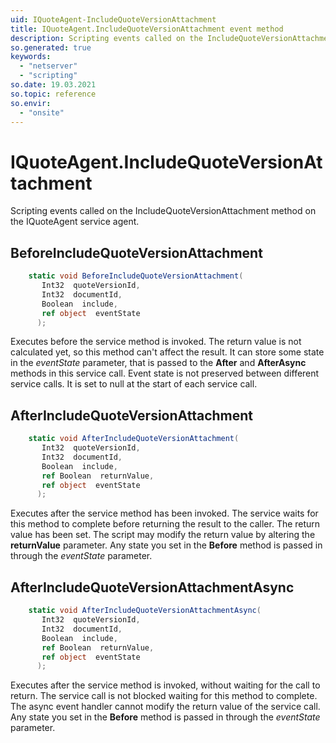 ```yaml
---
uid: IQuoteAgent-IncludeQuoteVersionAttachment
title: IQuoteAgent.IncludeQuoteVersionAttachment event method
description: Scripting events called on the IncludeQuoteVersionAttachment method on the IQuoteAgent service agent.
so.generated: true
keywords:
  - "netserver"
  - "scripting"
so.date: 19.03.2021
so.topic: reference
so.envir:
  - "onsite"
---
```

# IQuoteAgent.IncludeQuoteVersionAttachment

Scripting events called on the <see cref='M:SuperOffice.CRM.Services.IQuoteAgent.IncludeQuoteVersionAttachment'>IncludeQuoteVersionAttachment</see> method on the <see cref='IQuoteAgent'>IQuoteAgent</see>  service agent.

## BeforeIncludeQuoteVersionAttachment
```cs
    static void BeforeIncludeQuoteVersionAttachment(
       Int32  quoteVersionId,
       Int32  documentId,
       Boolean  include,
       ref object  eventState
      );
```
Executes before the service method is invoked.
The return value is not calculated yet, so this method can't affect the result.
It can store some state in the *eventState* parameter, that is passed to the **After** and **AfterAsync** methods in this service call.
Event state is not preserved between different service calls. It is set to null at the start of each service call.
## AfterIncludeQuoteVersionAttachment
```cs
    static void AfterIncludeQuoteVersionAttachment(
       Int32  quoteVersionId,
       Int32  documentId,
       Boolean  include,
       ref Boolean  returnValue,
       ref object  eventState
      );
```
Executes after the service method has been invoked. The service waits for this method to complete before returning the result to the caller.
The return value has been set. The script may modify the return value by altering the **returnValue** parameter.
Any state you set in the **Before** method is passed in through the *eventState* parameter.
## AfterIncludeQuoteVersionAttachmentAsync
```cs
    static void AfterIncludeQuoteVersionAttachmentAsync(
       Int32  quoteVersionId,
       Int32  documentId,
       Boolean  include,
       ref Boolean  returnValue,
       ref object  eventState
      );
```
Executes after the service method is invoked, without waiting for the call to return.
The service call is not blocked waiting for this method to complete.
The async event handler cannot modify the return value of the service call.
Any state you set in the **Before** method is passed in through the *eventState* parameter.

